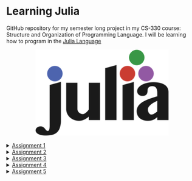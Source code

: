 # Learning Julia

GitHub repository for my semester long project in my CS-330 course: Structure and Organization of Programming Language. I will be learning how to program in the [Julia Language](https://julialang.org)

<p align="center">
  <img src="images/julia logo.png" width="350" title="hover text">
</p>

<details close>
  <summary>
    <a href="https://github.com/ismahahmed/Learning-Julia-Programming/tree/main/Assignment1">Assignment 1</a> 
  </summary><br>
  
<a href="https://github.com/ismahahmed/Learning-Julia-Programming/blob/main/Assignment1/Background.md">Background</a> 
<p>Introduction to Julia Language includuing a background on where and when it was created. Includes links to several different resources when learning the     Julia programming language. This markdown file will also go through installation and running your first program.</p>
  
<a href="https://github.com/ismahahmed/Learning-Julia-Programming/blob/main/Assignment1/helloworld.jl">helloworld.jl</a>
<p>Example of Hello World in Julia. Also has example of different comments (single line/multi line comments)</p>
  
</details>

<details close>
  <summary>
    <a href="https://github.com/ismahahmed/Learning-Julia-Programming/tree/main/Assignment2">Assignment 2</a>
  </summary><br>
  
<a href="https://github.com/ismahahmed/Learning-Julia-Programming/blob/main/Assignment2/Data%20Types.md">Data Types.md</a> 
<p>Explanation and examples of data types and naming conventions in Julia. This file will aslo go through the *stylistic* conventions the julia community has developed. Introduces built in complex data types (examples: dictionaries, arrays, tuples)</p>
  
 <a href="https://github.com/ismahahmed/Learning-Julia-Programming/blob/main/Assignment2/data_types.jl">data_types.jl.md</a> 
  <p> Julia file on examples of: naming conventions, integers/integer variable types, strings/string variable types, floating point numbers, boolean, arrays, ditioonaries and simple math in Julia. </p>
  
 </details>
 
<details close>
  <summary>
    <a href="https://github.com/ismahahmed/Learning-Julia-Programming/tree/main/Assignment3">Assignment 3</a>
  </summary><br>
  
<a href="https://github.com/ismahahmed/Learning-Julia-Programming/blob/main/Assignment3/Conditional%20Statements.md">Conditional Statements.md</a> 
<p>Explanation and examples of conditional statements in Julia language. This inclues: if/else if/else statments, boolean values, short circuit evaluation and switch case statements. This markdown file also includes resouces to learn more about conditional statements.</p>
  
 <a href="https://github.com/ismahahmed/Learning-Julia-Programming/blob/main/Assignment3/conditionals.jl">conditionals.jl.md</a> 
  <p> Julia file on syntax for conditional statements. I provide a few different examples on condional statements including one condition and multi conditional statements. Since Julia does not have a built in switch statement I include an exaple of how one can be implemented. </p>
  
 </details>
 
 
<details close>
  <summary>
    <a href="https://github.com/ismahahmed/Learning-Julia-Programming/tree/main/Assignment4">Assignment 4</a>
  </summary><br>
  
<a href="https://github.com/ismahahmed/Learning-Julia-Programming/blob/main/Assignment4/Loops%20and%20Functions.md">Loops and Functions.md</a> 
<p>Explanation and examples of loops and functions in Julia language. This file goes through the following: for loops, while loops, syntax for declaring a function, lamda functions, mutating/non mutating functions, recursive functions and multi return parameters.</p>
  
 <a href="https://github.com/ismahahmed/Learning-Julia-Programming/blob/main/Assignment4/loops_and_functions.jl">loops_and_functions.jl.md</a> 
  <p> This Julia file will have examples on different loops in the Julia programming language as well as examples of functions and how to declare them! </p>
  
 </details>


<details close>
  <summary>
    <a href="https://github.com/ismahahmed/Learning-Julia-Programming/tree/main/Assignment5">Assignment 5</a>
  </summary><br>
  
<a href="https://github.com/ismahahmed/Learning-Julia-Programming/blob/main/Assignment5/Structs.md">Structs.md</a> 
<p>This document will introduce Julia language structs. Structs (previously known as types) are similar to what other programming languages call classes. In short, structs are used for object oriented programming in Julia. There is a specific format used for Julia structs this is explained further in this markdown file.</p>
  
 <a href="https://github.com/ismahahmed/Learning-Julia-Programming/blob/main/Assignment5/structs.jl">structs.jl.md</a> 
  <p>This Julia file will have examples on structs. This includes syntax for creating structs and syntax to call a struct. It has examples of how objects are created.</p>
  
 </details>



